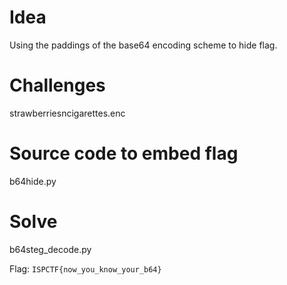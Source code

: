 # Idea

Using the paddings of the base64 encoding scheme to hide flag.

# Challenges
strawberriesncigarettes.enc

# Source code to embed flag
b64hide.py

# Solve
b64steg_decode.py

Flag: `ISPCTF{now_you_know_your_b64}`